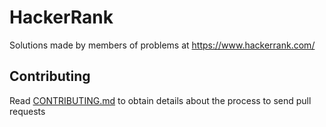 # HackerRank
Solutions made by members of problems at https://www.hackerrank.com/

## Contributing
Read [CONTRIBUTING.md](CONTRIBUTING.md) to obtain details about the process to send pull requests